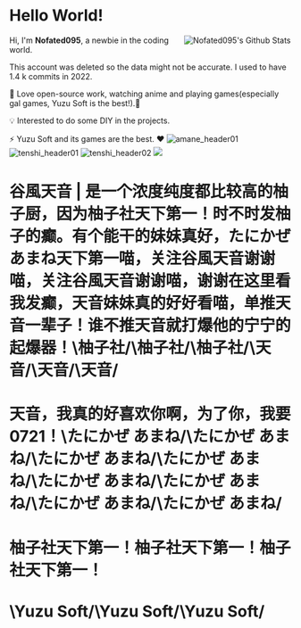 <h1> Hello World!</h1>

<img align="right" src="https://bad-apple-github-readme.vercel.app/api?show_icons=true&hide_title=true&hide_rank=true&count_private=true&show_bg=1&username=nofated095" alt="Nofated095's Github Stats"/>

Hi, I'm **Nofated095**, a newbie in the coding world.

This account was deleted so the data might not be accurate. I used to have 1.4 k commits in 2022.

💖 Love open-source work, watching anime and playing games(especially gal games, Yuzu Soft is the best!).👀

💡 Interested to do some DIY in the projects.

⚡ Yuzu Soft and its games are the best. ❤
![amane_header01](https://user-images.githubusercontent.com/49985975/215312995-8e547670-a7c8-438c-ab86-706ae14d414b.png)
![tenshi_header01](https://user-images.githubusercontent.com/49985975/222652295-bbab0915-5eea-4ad2-9d97-50b00e88ed9b.png)
![tenshi_header02](https://user-images.githubusercontent.com/49985975/222652300-7d6bffab-2df5-4b26-922e-06c507458ec9.png)
![](https://xgjalbum.oss-cn-hangzhou.aliyuncs.com/43cb7c243eab49d55b481gb8/5CA9A039-9FAA-11ED-BFBF-C03EBA168291.png)

# 谷風天音 | 是一个浓度纯度都比较高的柚子厨，因为柚子社天下第一！时不时发柚子的癫。有个能干的妹妹真好，たにかぜ あまね天下第一喵，关注谷風天音谢谢喵，关注谷風天音谢谢喵，谢谢在这里看我发癫，天音妹妹真的好好看喵，单推天音一辈子！谁不推天音就打爆他的宁宁的起爆器！\柚子社/\柚子社/\柚子社/\天音/\天音/\天音/
# 天音，我真的好喜欢你啊，为了你，我要 0721！\たにかぜ あまね/\たにかぜ あまね/\たにかぜ あまね/\たにかぜ あまね/\たにかぜ あまね/\たにかぜ あまね/\たにかぜ あまね/\たにかぜ あまね/
# 柚子社天下第一！柚子社天下第一！柚子社天下第一！
# \Yuzu Soft/\Yuzu Soft/\Yuzu Soft/
